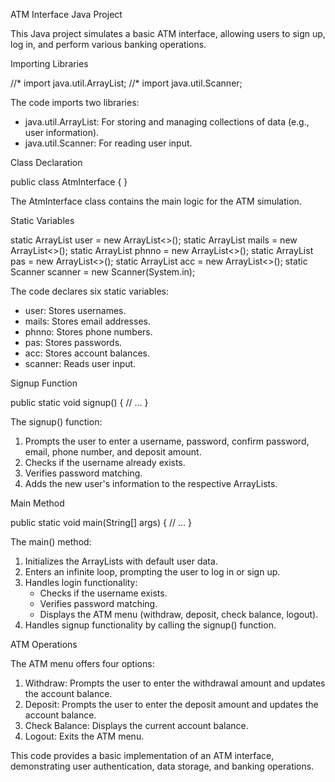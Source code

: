 ATM Interface Java Project

This Java project simulates a basic ATM interface, allowing users to sign up, log in, and perform various banking operations.

Importing Libraries


//* import java.util.ArrayList;
//* import java.util.Scanner;


The code imports two libraries:

- java.util.ArrayList: For storing and managing collections of data (e.g., user information).
- java.util.Scanner: For reading user input.

Class Declaration


public class AtmInterface {
}

The AtmInterface class contains the main logic for the ATM simulation.

Static Variables


static ArrayList<String> user = new ArrayList<>();
static ArrayList<String> mails = new ArrayList<>();
static ArrayList<String> phnno = new ArrayList<>();
static ArrayList<String> pas = new ArrayList<>();
static ArrayList<Integer> acc = new ArrayList<>();
static Scanner scanner = new Scanner(System.in);


The code declares six static variables:

- user: Stores usernames.
- mails: Stores email addresses.
- phnno: Stores phone numbers.
- pas: Stores passwords.
- acc: Stores account balances.
- scanner: Reads user input.

Signup Function


public static void signup() {
    // ...
}


The signup() function:

1. Prompts the user to enter a username, password, confirm password, email, phone number, and deposit amount.
2. Checks if the username already exists.
3. Verifies password matching.
4. Adds the new user's information to the respective ArrayLists.

Main Method


public static void main(String[] args) {
    // ...
}


The main() method:

1. Initializes the ArrayLists with default user data.
2. Enters an infinite loop, prompting the user to log in or sign up.
3. Handles login functionality:
    - Checks if the username exists.
    - Verifies password matching.
    - Displays the ATM menu (withdraw, deposit, check balance, logout).
4. Handles signup functionality by calling the signup() function.

ATM Operations

The ATM menu offers four options:

1. Withdraw: Prompts the user to enter the withdrawal amount and updates the account balance.
2. Deposit: Prompts the user to enter the deposit amount and updates the account balance.
3. Check Balance: Displays the current account balance.
4. Logout: Exits the ATM menu.

This code provides a basic implementation of an ATM interface, demonstrating user authentication, data storage, and banking operations.
